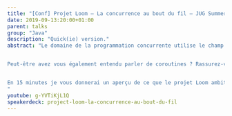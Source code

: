```yaml
---
title: "[Conf] Projet Loom — La concurrence au bout du fil — JUG SummerCamp 2019 (FR)"
date: 2019-09-13:20:00+01:00
parent: talks
group: "Java"
description: "Quick(ie) version."
abstract: "Le domaine de la programmation concurrente utilise le champ lexical de la filature et nous met les nerfs en pelote avec des concepts qui s'entrelacent : fibers, threads, lightweight-threads, green threads, loom…


Peut-être avez vous également entendu parler de coroutines ? Rassurez-vous, tout est lié.


En 15 minutes je vous donnerai un aperçu de ce que le projet Loom ambitionne d'apporter à la JVM et de quelle façon vous pouvez déjà en profiter, sans trop tirer sur la corde, avec Quasar.
"
youtube: g-YVTiKjL1Q
speakerdeck: project-loom-la-concurrence-au-bout-du-fil
---
```

